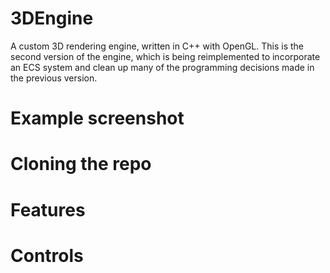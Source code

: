 # 3DEngine
A custom 3D rendering engine, written in C++ with OpenGL. This is the second version of the engine,
which is being reimplemented to incorporate an ECS system and clean up many of the programming
decisions made in the previous version.

# Example screenshot


# Cloning the repo


# Features


# Controls
